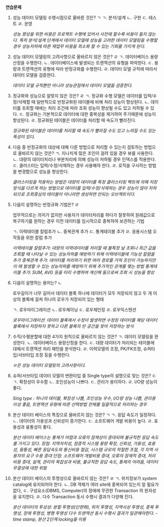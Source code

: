 **연습문제**
1. 성능 데이터 모델링 수행시점으로 올바른 것은?    ㄱ
    ㄱ. 분석/설계
    ㄴ. 구현
    ㄷ. 테스트
    ㄹ. 운영
    
    _성능 향상을 위한 비용은 프로젝트 수행에 있어서 사전에 할수록 비용이 들지 않는다. 특히 분석/설계 단계에서 데이터 모델에 성능을 고려한 데이터 모델링을 수행할 경우 성능저하에 따른 재업무 비용을 최소화 할 수 있는 기회를 가지게 된다._
    
2. 성능 데이터 모델링의 고려사항으로 올바르지 않은 것은?   ㄹ
    ㄱ. 데이터베이스 용량산정을 수행한다.
    ㄴ. 데이터베이스에 발생되는 트랜잭션의 유형을 파악한다.
    ㄷ. 용량과 트랜잭션의 유형에 따라 반정규화를 수행한다.
    ㄹ. 데이터 모델 규칙에 따라서 데이터 모델을 검증한다.
    
    _데이터 모델 규칙뿐만 아니라 성능관점에서 데이터 모델을 검증한다._
    
3. 정규화와 성능으로 알맞지 않은 것은? ㄹ
    ㄱ. 정규화 수행 모델은 데이터를 입력/수정/삭제할 때 일반적으로 반정규화된 테이블에 비해 처리 성능이 향상된다.
    ㄴ. 데이터를 조회할 때에는 처리 조건에 따라 조회 성능이 향상될 수도 있고 저하될 수 있다.
    ㄷ. 정규화는 기본적으로 데이터에 대한 중복성을 제거하여 주기때문에 성능이 향상된다.
    ㄹ. 정규화된 테이블은 데이터를 처리할 때 속도가 빨라진다.
    
    _정규화된 테이블은 데이터를 처리할 때 속도가 빨라질 수도 있고 느려질 수도 있는 특성이 있다._
    
4. 다음 중 반정규화의 대상에 대해 다른 방법으로 처리할 수 있는지 검토하는 방법으로 올바르지 않는 것은?
    ㄱ. 지나치게 많은 조인이 걸려 있을 경우 뷰를 사용한다.
    ㄴ. 대량의 데이터처리나 부분처리에 의해 성능이 저하될 경우 인덱스를 적용한다.
    ㄷ. 클러스터는 입력/수정/삭제하는 경우 사용해야 한다.
    ㄹ. 로직을 구사하는 방법을 변경함으로 성능을 향상한다.
    
    _클러스터링을 적용하는 방법은 대량의 데이터를 특정 클러스터링 팩트에 의해 저장방식을 다르게 하는 방법으로 데이터를 입력/수정/삭제하는 경우 성능이 많이 저하되므로 조회중심의 테이블이 아니라면 생성하면 안되는 오브젝트이다._
    
5. 다음이 설명하는 반정규화 기법은?   ㄹ

    업무적으로는 의미가 없지만 사용자가 데이터처리를 하다가 잘못하여 원래값으로 복구하기를 원하는 경우 이전 데이터를 임시적으로 중복하여 보관하는 기법
    
    ㄱ. 이력테이블 칼럼추가
    ㄴ. 중복관계 추가
    ㄷ. 통계테이블 추가
    ㄹ. 응용시스템 오작동을 위한 칼럼 추가 
    
    _이력테이블 칼럼추가: 대량의 이력데이터를 처리할 때 불특정 날 조회나 최근 값을 조회할 때 나타날 수 있는 성능저하를 예방하기 위해 이력테이블에 기능성 칼럼을 추가_
    _중복관계 추가: 데이터를 처리하기 위한 여러 경로를 거쳐 조인이 가능하지만 이 때 발생할 수 있는 성능저하를 예방하기 위해 추가적인 관계를 맺는 방법_
    _통계테이블 추가: SUM, AVG 등을 미리 수행하여 계산해 둠으로써 조회 시 성능을 향상_
    
6. 다음이 설명하는 용어는?    ㄴ
    
    로우길이가 너무 길어서 데이터 블록 하나에 데이터가 모두 저장되지 않고 두 개 이상의 블록에 걸쳐 하나의 로우가 저장되어 있는 형태
    
    ㄱ. 로우마이그레이션
    ㄴ. 로우체이닝
    ㄷ. 로우체인징
    ㄹ. 로우익스텐션
    
    _로우마이그레이션: 데이터 블록에서 수정이 발생하면 수정된 데이터를 해당 데이터 블록에서 저장하지 못하고 다른 블록의 빈 공간을 찾아 저장하는 방식_
    
7. 수직/수평분할에 대한 4가지 원칙으로 올바르지 않는 것은?
    ㄱ. 데이터 모델링을 완성한다.
    ㄴ. 데이터베이스 용량산정을 한다.
    ㄷ. 대량 데이터가 처리되는 테이블에 대해서 트랜잭션 처리 패턴을 분석한다.
    ㄹ. 이력모델의 조정, PK/FK조정, 슈퍼타입/서브타입 조정 등을 수행한다.
    
    _ㄹ은 성능 데이터 모델링의 고려사항이다._
    
8. 슈퍼/서브타입 데이터 모델의 변환타입 중 Single type의 설명으로 맞는 것은?  ㄷ
    ㄱ. 확정성이 우수함
    ㄴ. 조인성능이 나쁘다.
    ㄷ. 관리가 용이하다.
    ㄹ. I/O량 성능이 좋다.
    
    _Sing type : 하나의 테이블, 확장성 나쁨, 조인성능 우수, I/O량 성능 나쁨, 관리용이성 좋음, 트랜잭션 유형에 따른 선택방법 전체를 일괄적으로 처리하는 경우_
    
9. 분산 데이터 베이스의 특징으로 올바르지 않는 것은? ㄱ
    ㄱ. 응답 속도가 일정하다.
    ㄴ. 데이터의 가용성과 신뢰성이 증가한다.
    ㄷ. 소프트웨어 개발 비용이 높다.
    ㄹ. 효용성과 융통성이 좋다.
    
    _분산 데이터 베이스는 통제가 어렵과 오류의 잠재성이 증대되며 불규칙한 응답 속도를 가지고 있다._
    _장점: 지역자치성, 점증적 시스템 용량 확장, 신뢰성, 가용성, 효용성, 융통성, 빠른 응답속도와 통신비용 절감, 시스템 규모의 적절한 조절, 각 지역 사용자의 요구 수용 증대_
    _단점: 소프트웨어 개발비용 증대, 오류의 잠재적 증대, 처리 비용 증대, 설계, 관리의 복잡성과 비용, 불규칙한 응답 속도, 통제의 어려움, 데이터 무결성에 대한 위험_
    
    
10. 분산 데이터 베이스의 투명성으로 올바르지 않는 것은?   ㄹ
    ㄱ. 위치정보가 system catalog에 유지되어야 한다.
    ㄴ. DB 객체가 여러 site에 중복되어 있는지 알 필요가 없다,
    ㄷ. 구성요소(DBMS, Computer)의 장애에 무관한 Transaction 의 원자성을 유지한다.
    ㄹ. 다수 Transaction 동시 수행시 결과가 다양해 진다.

    _분산 데이터의 투성성: 분할 투명성(단편화), 위치 투명성, 지역사상 투명성, 중복 투명성, 장애 투명성, 병행 투명성_
    _다수 트랜잭션 동시 수행시 결과가 일관해야한다. - time stamp, 분산 2단계 locking을 이용_